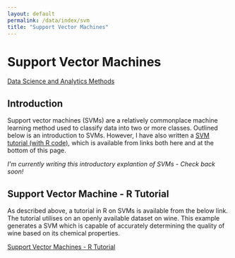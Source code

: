 ```yaml
---
layout: default
permalink: /data/index/svm
title: "Support Vector Machines"
---
```

  
  
# Support Vector Machines
  
[Data Science and Analytics Methods](https://benjburgess.github.io/data/index)

## Introduction

Support vector machines (SVMs) are a relatively commonplace machine learning method used to classify data into two or more classes. Outlined below is an introduction to SVMs. However, I have also written a [SVM tutorial (with R code)](https://benjburgess.github.io/i/svm), which is available from links both here and at the bottom of this page.


*I'm currently writing this introductory explantion of SVMs - Check back soon!*


## Support Vector Machine - R Tutorial

As described above, a tutorial in R on SVMs is available from the below link. The tutorial utilises on an openly available dataset on wine. This example generates a SVM which is capable of accurately determining the quality of wine based on its chemical properties. 
  
[Support Vector Machines - R Tutorial](https://benjburgess.github.io/i/svm)
